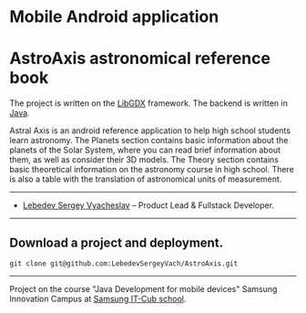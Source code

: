 # Mobile Android application
# AstroAxis astronomical reference book

The project is written on the [LibGDX](https://libgdx.com) framework. 
The backend is written in [Java](https://www.java.com).

Astral Axis is an android reference application to help high school students learn astronomy.
The Planets section contains basic information about the planets of the Solar System,
where you can read brief information about them, as well as consider their 3D models.
The Theory section contains basic theoretical information on the astronomy course in high school.
There is also a table with the translation of astronomical units of measurement.
___

* [Lebedev Sergey Vyacheslav](https://github.com/LebedevSergeyVach) – Product Lead & Fullstack Developer.

---

## Download a project and deployment.

```commandline
git clone git@github.com:LebedevSergeyVach/AstroAxis.git
```

---

Project on the course "Java Development for mobile devices" Samsung Innovation Campus at [Samsung IT-Cub school](https://innovationcampus.ru/itschool/).
